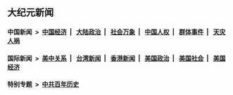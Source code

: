 ## 大纪元新闻

#### 中国新闻 &nbsp;>&nbsp; [中国经济](indexes/ncid283/README.md?07092045) &nbsp;| &nbsp; [大陆政治](indexes/ncid277/README.md?07092045) &nbsp;| &nbsp; [社会万象](indexes/ncid282/README.md?07092045) &nbsp;| &nbsp; [中国人权](indexes/ncid278/README.md?07092045) &nbsp;| &nbsp; [群体事件](indexes/ncid279/README.md?07092045) &nbsp;| &nbsp; [天灾人祸](indexes/ncid280/README.md?07092045)

#### 国际新闻 &nbsp;>&nbsp; [美中关系](indexes/nf1412576/README.md?07092045) &nbsp;| &nbsp; [台湾新闻](indexes/ncid1349361/README.md?07092045) &nbsp;| &nbsp; [香港新闻](indexes/ncid1349362/README.md?07092045) &nbsp;| &nbsp; [美国政治](indexes/ncid1078159/README.md?07092045) &nbsp;| &nbsp; [美国社会](indexes/ncid1078160/README.md?07092045) &nbsp;| &nbsp; [美国经济](indexes/ncid1078158/README.md?07092045)

#### 特别专题 &nbsp;>&nbsp; [中共百年历史](https://github.com/easy2view/epoch-special/blob/master/README.md?07092045)  

